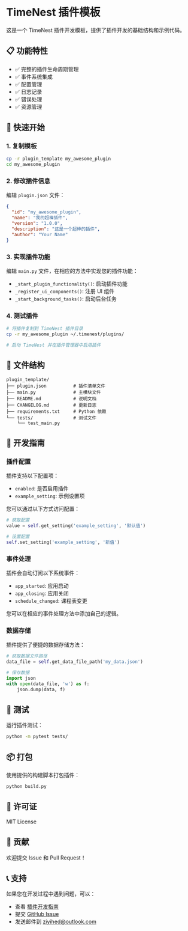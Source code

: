 # TimeNest 插件模板

这是一个 TimeNest 插件开发模板，提供了插件开发的基础结构和示例代码。

## 📋 功能特性

- ✅ 完整的插件生命周期管理
- ✅ 事件系统集成
- ✅ 配置管理
- ✅ 日志记录
- ✅ 错误处理
- ✅ 资源管理

## 🚀 快速开始

### 1. 复制模板

```bash
cp -r plugin_template my_awesome_plugin
cd my_awesome_plugin
```

### 2. 修改插件信息

编辑 `plugin.json` 文件：

```json
{
  "id": "my_awesome_plugin",
  "name": "我的超棒插件",
  "version": "1.0.0",
  "description": "这是一个超棒的插件",
  "author": "Your Name"
}
```

### 3. 实现插件功能

编辑 `main.py` 文件，在相应的方法中实现您的插件功能：

- `_start_plugin_functionality()`: 启动插件功能
- `_register_ui_components()`: 注册 UI 组件
- `_start_background_tasks()`: 启动后台任务

### 4. 测试插件

```bash
# 将插件复制到 TimeNest 插件目录
cp -r my_awesome_plugin ~/.timenest/plugins/

# 启动 TimeNest 并在插件管理器中启用插件
```

## 📁 文件结构

```
plugin_template/
├── plugin.json          # 插件清单文件
├── main.py              # 主模块文件
├── README.md            # 说明文档
├── CHANGELOG.md         # 更新日志
├── requirements.txt     # Python 依赖
└── tests/               # 测试文件
    └── test_main.py
```

## 🔧 开发指南

### 插件配置

插件支持以下配置项：

- `enabled`: 是否启用插件
- `example_setting`: 示例设置项

您可以通过以下方式访问配置：

```python
# 获取配置
value = self.get_setting('example_setting', '默认值')

# 设置配置
self.set_setting('example_setting', '新值')
```

### 事件处理

插件会自动订阅以下系统事件：

- `app_started`: 应用启动
- `app_closing`: 应用关闭
- `schedule_changed`: 课程表变更

您可以在相应的事件处理方法中添加自己的逻辑。

### 数据存储

插件提供了便捷的数据存储方法：

```python
# 获取数据文件路径
data_file = self.get_data_file_path('my_data.json')

# 保存数据
import json
with open(data_file, 'w') as f:
    json.dump(data, f)
```

## 🧪 测试

运行插件测试：

```bash
python -m pytest tests/
```

## 📦 打包

使用提供的构建脚本打包插件：

```bash
python build.py
```

## 📄 许可证

MIT License

## 🤝 贡献

欢迎提交 Issue 和 Pull Request！

## 📞 支持

如果您在开发过程中遇到问题，可以：

- 查看 [插件开发指南](../PLUGIN_DEVELOPMENT_GUIDE.md)
- 提交 [GitHub Issue](https://github.com/ziyi127/TimeNest/issues)
- 发送邮件到 [ziyihed@outlook.com](mailto:ziyihed@outlook.com)
